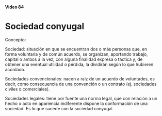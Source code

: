 **Video 84**
# Sociedad conyugal

Concepto:

Sociedad: situación en que se encuentran dos o más personas que, en forma voluntaria y de común acuerdo, se organizan, aportando trabajo, capital o ambos a la vez, con alguna finalidad expresa o táctica y, de obtener una eventual utilidad o pérdida, la dividirán según lo que hubieren acordado.

Sociedades convencionales: nacen a raíz de un acuerdo de voluntades, es decir, como consecuencia de una convención o un contrato (ej. sociedades civiles o comerciales).

Sociedades legales: tiene por fuente una norma legal, que con relación a un hecho o acto en apariencia indiferente dispone la conformación de una sociedad. Es lo que sucede con la sociedad conyugal.


